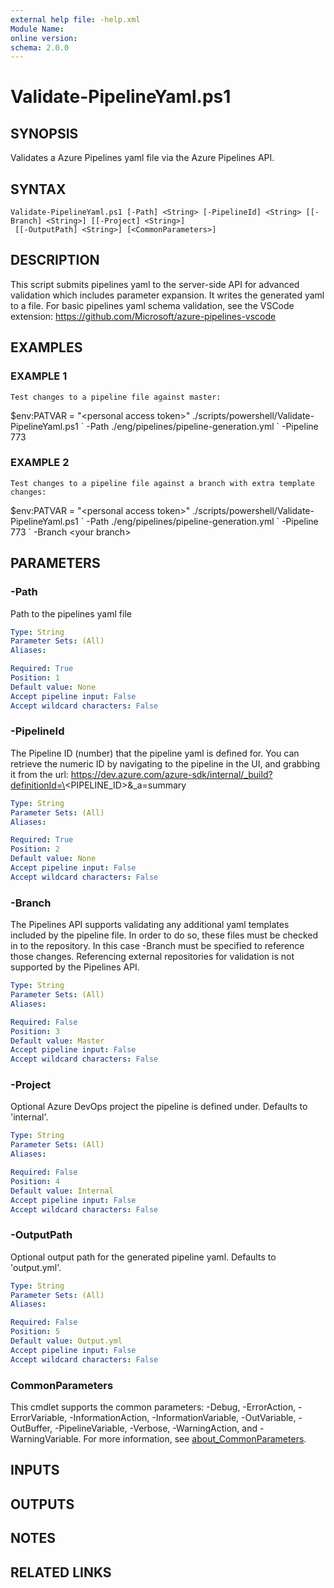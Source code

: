 ```yaml
---
external help file: -help.xml
Module Name:
online version:
schema: 2.0.0
---
```


# Validate-PipelineYaml.ps1

## SYNOPSIS
Validates a Azure Pipelines yaml file via the Azure Pipelines API.

## SYNTAX

```
Validate-PipelineYaml.ps1 [-Path] <String> [-PipelineId] <String> [[-Branch] <String>] [[-Project] <String>]
 [[-OutputPath] <String>] [<CommonParameters>]
```

## DESCRIPTION
This script submits pipelines yaml to the server-side API for advanced validation which includes parameter expansion.
It writes the generated yaml to a file.
For basic pipelines yaml schema validation, see the VSCode extension: https://github.com/Microsoft/azure-pipelines-vscode

## EXAMPLES

### EXAMPLE 1
```
Test changes to a pipeline file against master:
```

$env:PATVAR = "\<personal access token\>"
./scripts/powershell/Validate-PipelineYaml.ps1 \`
    -Path ./eng/pipelines/pipeline-generation.yml \`
    -Pipeline 773

### EXAMPLE 2
```
Test changes to a pipeline file against a branch with extra template changes:
```

$env:PATVAR = "\<personal access token\>"
./scripts/powershell/Validate-PipelineYaml.ps1 \`
    -Path ./eng/pipelines/pipeline-generation.yml \`
    -Pipeline 773 \`
    -Branch \<your branch\>

## PARAMETERS

### -Path
Path to the pipelines yaml file

```yaml
Type: String
Parameter Sets: (All)
Aliases:

Required: True
Position: 1
Default value: None
Accept pipeline input: False
Accept wildcard characters: False
```

### -PipelineId
The Pipeline ID (number) that the pipeline yaml is defined for.
You can retrieve the numeric ID by navigating
to the pipeline in the UI, and grabbing it from the url: https://dev.azure.com/azure-sdk/internal/_build?definitionId=\<PIPELINE_ID\>&_a=summary

```yaml
Type: String
Parameter Sets: (All)
Aliases:

Required: True
Position: 2
Default value: None
Accept pipeline input: False
Accept wildcard characters: False
```

### -Branch
The Pipelines API supports validating any additional yaml templates included by the pipeline file.
In order to do so, these files must be checked in to the repository.
In this case -Branch must be specified to reference those changes.
Referencing external repositories for validation is not supported by the Pipelines API.

```yaml
Type: String
Parameter Sets: (All)
Aliases:

Required: False
Position: 3
Default value: Master
Accept pipeline input: False
Accept wildcard characters: False
```

### -Project
Optional Azure DevOps project the pipeline is defined under.
Defaults to 'internal'.

```yaml
Type: String
Parameter Sets: (All)
Aliases:

Required: False
Position: 4
Default value: Internal
Accept pipeline input: False
Accept wildcard characters: False
```

### -OutputPath
Optional output path for the generated pipeline yaml.
Defaults to 'output.yml'.

```yaml
Type: String
Parameter Sets: (All)
Aliases:

Required: False
Position: 5
Default value: Output.yml
Accept pipeline input: False
Accept wildcard characters: False
```

### CommonParameters
This cmdlet supports the common parameters: -Debug, -ErrorAction, -ErrorVariable, -InformationAction, -InformationVariable, -OutVariable, -OutBuffer, -PipelineVariable, -Verbose, -WarningAction, and -WarningVariable. For more information, see [about_CommonParameters](http://go.microsoft.com/fwlink/?LinkID=113216).

## INPUTS

## OUTPUTS

## NOTES

## RELATED LINKS
